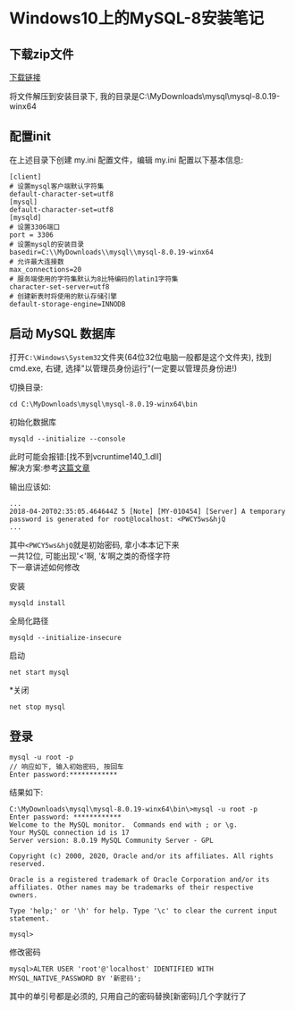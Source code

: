 
# Windows10上的MySQL-8安装笔记

## 下载zip文件

[下载链接](https://dev.mysql.com/downloads/mysql/)

将文件解压到安装目录下, 我的目录是C:\MyDownloads\mysql\mysql-8.0.19-winx64

## 配置init

在上述目录下创建 my.ini 配置文件，编辑 my.ini 配置以下基本信息:

    [client]
    # 设置mysql客户端默认字符集
    default-character-set=utf8
    [mysql]
    default-character-set=utf8
    [mysqld]
    # 设置3306端口
    port = 3306
    # 设置mysql的安装目录
    basedir=C:\\MyDownloads\\mysql\\mysql-8.0.19-winx64
    # 允许最大连接数
    max_connections=20
    # 服务端使用的字符集默认为8比特编码的latin1字符集
    character-set-server=utf8
    # 创建新表时将使用的默认存储引擎
    default-storage-engine=INNODB

## 启动 MySQL 数据库

打开`C:\Windows\System32`文件夹(64位32位电脑一般都是这个文件夹), 找到cmd.exe, 右键, 选择"以管理员身份运行"(一定要以管理员身份进!)

切换目录:

    cd C:\MyDownloads\mysql\mysql-8.0.19-winx64\bin

初始化数据库

    mysqld --initialize --console

此时可能会报错:[找不到vcruntime140_1.dll]  
解决方案:参考[这篇文章](https://blog.csdn.net/qq_42365534/article/details/102847013)

输出应该如:

    ...
    2018-04-20T02:35:05.464644Z 5 [Note] [MY-010454] [Server] A temporary password is generated for root@localhost: <PWCY5ws&hjQ
    ...

其中```<PWCY5ws&hjQ```就是初始密码, 拿小本本记下来  
一共12位, 可能出现'<'啊, '&'啊之类的奇怪字符  
下一章讲述如何修改  

安装

    mysqld install

全局化路径

    mysqld --initialize-insecure

启动

    net start mysql

*关闭

    net stop mysql

## 登录

    mysql -u root -p
    // 响应如下, 输入初始密码, 按回车
    Enter password:************

结果如下:

    C:\MyDownloads\mysql\mysql-8.0.19-winx64\bin\>mysql -u root -p
    Enter password: ************
    Welcome to the MySQL monitor.  Commands end with ; or \g.
    Your MySQL connection id is 17
    Server version: 8.0.19 MySQL Community Server - GPL

    Copyright (c) 2000, 2020, Oracle and/or its affiliates. All rights reserved.

    Oracle is a registered trademark of Oracle Corporation and/or its
    affiliates. Other names may be trademarks of their respective
    owners.

    Type 'help;' or '\h' for help. Type '\c' to clear the current input statement.

    mysql>

修改密码

    mysql>ALTER USER 'root'@'localhost' IDENTIFIED WITH MYSQL_NATIVE_PASSWORD BY '新密码';

其中的单引号都是必须的, 只用自己的密码替换[新密码]几个字就行了  
